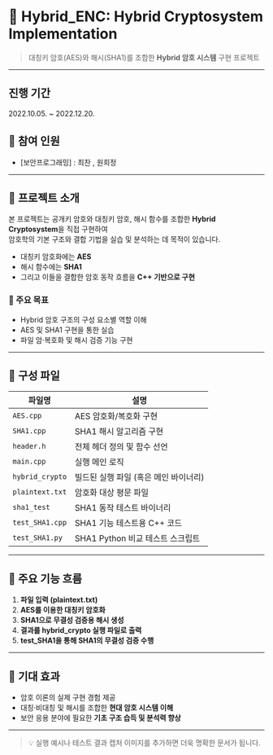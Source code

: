 # 🔐 Hybrid_ENC: Hybrid Cryptosystem Implementation

> 대칭키 암호(AES)와 해시(SHA1)를 조합한 **Hybrid 암호 시스템** 구현 프로젝트

---

## 진행 기간
2022.10.05. ~ 2022.12.20.

## 👥 참여 인원
- [보안프로그래밍] : 최찬 , 원희정  

---

## 📌 프로젝트 소개

본 프로젝트는 공개키 암호와 대칭키 암호, 해시 함수를 조합한 **Hybrid Cryptosystem**을 직접 구현하여  
암호학의 기본 구조와 결합 기법을 실습 및 분석하는 데 목적이 있습니다.

- 대칭키 암호화에는 **AES**
- 해시 함수에는 **SHA1**
- 그리고 이들을 결합한 암호 동작 흐름을 **C++ 기반으로 구현**

### 🎯 주요 목표
- Hybrid 암호 구조의 구성 요소별 역할 이해
- AES 및 SHA1 구현을 통한 실습
- 파일 암·복호화 및 해시 검증 기능 구현

---

## 🔅 구성 파일

| 파일명 | 설명 |
|--------|------|
| `AES.cpp` | AES 암호화/복호화 구현 |
| `SHA1.cpp` | SHA1 해시 알고리즘 구현 |
| `header.h` | 전체 헤더 정의 및 함수 선언 |
| `main.cpp` | 실행 메인 로직 |
| `hybrid_crypto` | 빌드된 실행 파일 (혹은 메인 바이너리) |
| `plaintext.txt` | 암호화 대상 평문 파일 |
| `sha1_test` | SHA1 동작 테스트 바이너리 |
| `test_SHA1.cpp` | SHA1 기능 테스트용 C++ 코드 |
| `test_SHA1.py` | SHA1 Python 비교 테스트 스크립트 |

---

## 🔅 주요 기능 흐름

1. **파일 입력 (plaintext.txt)**  
2. **AES를 이용한 대칭키 암호화**
3. **SHA1으로 무결성 검증용 해시 생성**
4. **결과를 hybrid_crypto 실행 파일로 출력**
5. **test_SHA1을 통해 SHA1의 무결성 검증 수행**

---

## 🔅 기대 효과
- 암호 이론의 실제 구현 경험 제공
- 대칭·비대칭 및 해시를 조합한 **현대 암호 시스템 이해**
- 보안 응용 분야에 필요한 **기초 구조 습득 및 분석력 향상**

---

> 💡 실행 예시나 테스트 결과 캡처 이미지를 추가하면 더욱 명확한 문서가 됩니다.
